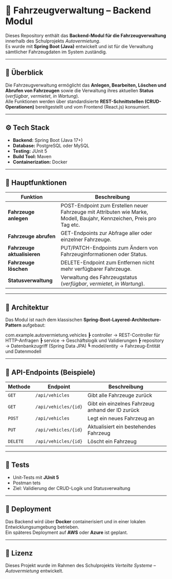 # 🚗 Fahrzeugverwaltung – Backend Modul

Dieses Repository enthält das **Backend-Modul für die Fahrzeugverwaltung** innerhalb des Schulprojekts *Autovermietung*.  
Es wurde mit **Spring Boot (Java)** entwickelt und ist für die Verwaltung sämtlicher Fahrzeugdaten im System zuständig.

---

## 🧩 Überblick

Die Fahrzeugverwaltung ermöglicht das **Anlegen, Bearbeiten, Löschen und Abrufen von Fahrzeugen** sowie die Verwaltung ihres aktuellen **Status** (*verfügbar*, *vermietet*, *in Wartung*).  
Alle Funktionen werden über standardisierte **REST-Schnittstellen (CRUD-Operationen)** bereitgestellt und vom Frontend (React.js) konsumiert.

---

## ⚙️ Tech Stack

- **Backend:** Spring Boot (Java 17+)  
- **Database:** PostgreSQL oder MySQL  
- **Testing:** JUnit 5  
- **Build Tool:** Maven  
- **Containerization:** Docker  

---

## 📁 Hauptfunktionen

| Funktion | Beschreibung |
|-----------|---------------|
| **Fahrzeuge anlegen** | POST-Endpoint zum Erstellen neuer Fahrzeuge mit Attributen wie Marke, Modell, Baujahr, Kennzeichen, Preis pro Tag etc. |
| **Fahrzeuge abrufen** | GET-Endpoints zur Abfrage aller oder einzelner Fahrzeuge. |
| **Fahrzeuge aktualisieren** | PUT/PATCH-Endpoints zum Ändern von Fahrzeuginformationen oder Status. |
| **Fahrzeuge löschen** | DELETE-Endpoint zum Entfernen nicht mehr verfügbarer Fahrzeuge. |
| **Statusverwaltung** | Verwaltung des Fahrzeugstatus (*verfügbar*, *vermietet*, *in Wartung*). |

---

## 🧱 Architektur

Das Modul ist nach dem klassischen **Spring-Boot-Layered-Architecture-Pattern** aufgebaut:

com.example.autovermietung.vehicles
┣  controller → REST-Controller für HTTP-Anfragen
┣  service → Geschäftslogik und Validierungen
┣  repository → Datenbankzugriff (Spring Data JPA)
┗ model/entity → Fahrzeug-Entität und Datenmodell


---

## 🔌 API-Endpoints (Beispiele)

| Methode | Endpoint | Beschreibung |
|----------|-----------|---------------|
| `GET` | `/api/vehicles` | Gibt alle Fahrzeuge zurück |
| `GET` | `/api/vehicles/{id}` | Gibt ein einzelnes Fahrzeug anhand der ID zurück |
| `POST` | `/api/vehicles` | Legt ein neues Fahrzeug an |
| `PUT` | `/api/vehicles/{id}` | Aktualisiert ein bestehendes Fahrzeug |
| `DELETE` | `/api/vehicles/{id}` | Löscht ein Fahrzeug |

---

## 🧪 Tests

- Unit-Tests mit **JUnit 5**  
- Postman tets
- Ziel: Validierung der CRUD-Logik und Statusverwaltung  

---

## 🚀 Deployment

Das Backend wird über **Docker** containerisiert und in einer lokalen Entwicklungsumgebung betrieben.  
Ein späteres Deployment auf **AWS** oder **Azure** ist geplant.

---

## 📄 Lizenz

Dieses Projekt wurde im Rahmen des Schulprojekts *Verteilte Systeme – Autovermietung* entwickelt.  

